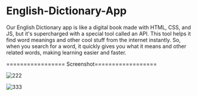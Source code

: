 # English-Dictionary-App
Our English Dictionary app is like a digital book made with HTML, CSS, and JS, but it's supercharged with a special tool called an API. This tool helps it find word meanings and other cool stuff from the internet instantly. So, when you search for a word, it quickly gives you what it means and other related words, making learning easier and faster.

================= Screenshot==================

![222](https://github.com/realsachinr/English-Dictionary-App/assets/154586309/d9bf1d6c-9ce9-4cae-bc55-e8a415c06b61)

![333](https://github.com/realsachinr/English-Dictionary-App/assets/154586309/01864274-55d6-48f8-9a79-e8081eb08c74)
